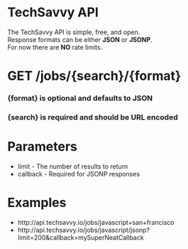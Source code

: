 TechSavvy API
=============

The TechSavvy API is simple, free, and open. <br/>
Response formats can be either <b>JSON</b> or <b>JSONP</b>. <br/>
For now there are <b>NO</b> rate limits. <br/>

<h1>GET /jobs/{search}/{format}</h1>
<h3>{format} is optional and defaults to JSON</h3>
<h3>{search} is required and should be URL encoded</h3>

<h1>Parameters</h1>
<ul>
<li>limit - The number of results to return</li>
<li>callback - Required for JSONP responses</li>
</ul>

<h1>Examples</h1>
<ul>
<li>http://api.techsavvy.io/jobs/javascript+san+francisco</li>
<li>http://api.techsavvy.io/jobs/javascript/jsonp?limit=200&callback=mySuperNeatCallback</li>
</ul>
